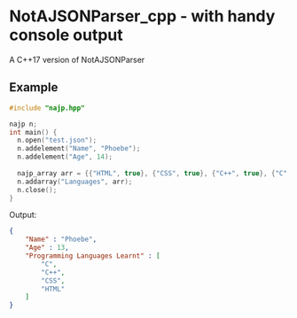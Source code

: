 # NotAJSONParser_cpp - with handy console output
A C++17 version of NotAJSONParser  

## Example

```cpp
#include "najp.hpp"

najp n;
int main() {
  n.open("test.json");
  n.addelement("Name", "Phoebe");
  n.addelement("Age", 14);
  
  najp_array arr = {{"HTML", true}, {"CSS", true}, {"C++", true}, {"C", true}};
  n.addarray("Languages", arr);
  n.close();
}
```

Output:
```json
{
	"Name" : "Phoebe",
	"Age" : 13,
	"Programming Languages Learnt" : [
		"C",
		"C++",
		"CSS",
		"HTML"
	]
}
```
